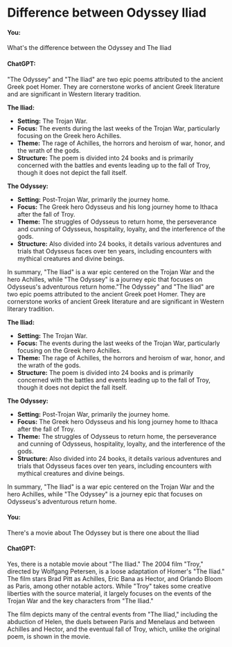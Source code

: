 # Difference between Odyssey Iliad

#### You:
What's the difference between the Odyssey and The Iliad

#### ChatGPT:
"The Odyssey" and "The Iliad" are two epic poems attributed to the ancient Greek poet Homer. They are cornerstone works of ancient Greek literature and are significant in Western literary tradition.

**The Iliad:**

- **Setting:** The Trojan War.
- **Focus:** The events during the last weeks of the Trojan War, particularly focusing on the Greek hero Achilles.
- **Theme:** The rage of Achilles, the horrors and heroism of war, honor, and the wrath of the gods.
- **Structure:** The poem is divided into 24 books and is primarily concerned with the battles and events leading up to the fall of Troy, though it does not depict the fall itself.

**The Odyssey:**

- **Setting:** Post-Trojan War, primarily the journey home.
- **Focus:** The Greek hero Odysseus and his long journey home to Ithaca after the fall of Troy.
- **Theme:** The struggles of Odysseus to return home, the perseverance and cunning of Odysseus, hospitality, loyalty, and the interference of the gods.
- **Structure:** Also divided into 24 books, it details various adventures and trials that Odysseus faces over ten years, including encounters with mythical creatures and divine beings.

In summary, "The Iliad" is a war epic centered on the Trojan War and the hero Achilles, while "The Odyssey" is a journey epic that focuses on Odysseus's adventurous return home."The Odyssey" and "The Iliad" are two epic poems attributed to the ancient Greek poet Homer. They are cornerstone works of ancient Greek literature and are significant in Western literary tradition.

**The Iliad:**

- **Setting:** The Trojan War.
- **Focus:** The events during the last weeks of the Trojan War, particularly focusing on the Greek hero Achilles.
- **Theme:** The rage of Achilles, the horrors and heroism of war, honor, and the wrath of the gods.
- **Structure:** The poem is divided into 24 books and is primarily concerned with the battles and events leading up to the fall of Troy, though it does not depict the fall itself.

**The Odyssey:**

- **Setting:** Post-Trojan War, primarily the journey home.
- **Focus:** The Greek hero Odysseus and his long journey home to Ithaca after the fall of Troy.
- **Theme:** The struggles of Odysseus to return home, the perseverance and cunning of Odysseus, hospitality, loyalty, and the interference of the gods.
- **Structure:** Also divided into 24 books, it details various adventures and trials that Odysseus faces over ten years, including encounters with mythical creatures and divine beings.

In summary, "The Iliad" is a war epic centered on the Trojan War and the hero Achilles, while "The Odyssey" is a journey epic that focuses on Odysseus's adventurous return home.


#### You:
There's a movie about The Odyssey but is there one about the Iliad

#### ChatGPT:
Yes, there is a notable movie about "The Iliad." The 2004 film "Troy," directed by Wolfgang Petersen, is a loose adaptation of Homer's "The Iliad." The film stars Brad Pitt as Achilles, Eric Bana as Hector, and Orlando Bloom as Paris, among other notable actors. While "Troy" takes some creative liberties with the source material, it largely focuses on the events of the Trojan War and the key characters from "The Iliad."

The film depicts many of the central events from "The Iliad," including the abduction of Helen, the duels between Paris and Menelaus and between Achilles and Hector, and the eventual fall of Troy, which, unlike the original poem, is shown in the movie.
